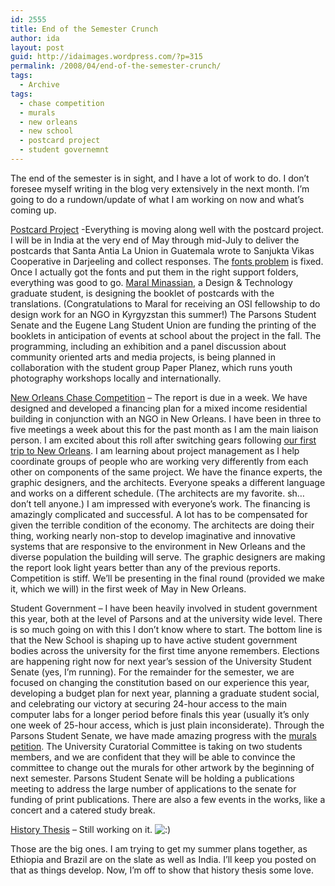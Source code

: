 ```yaml
---
id: 2555
title: End of the Semester Crunch
author: ida
layout: post
guid: http://idaimages.wordpress.com/?p=315
permalink: /2008/04/end-of-the-semester-crunch/
tags:
  - Archive
tags:
  - chase competition
  - murals
  - new orleans
  - new school
  - postcard project
  - student governemnt
---
```

The end of the semester is in sight, and I have a lot of work to do. I don&#8217;t foresee myself writing in the blog very extensively in the next month. I&#8217;m going to do a rundown/update of what I am working on now and what&#8217;s coming up.

[Postcard Project][1] -Everything is moving along well with the postcard project. I will be in India at the very end of May through mid-July to deliver the postcards that Santa Antia La Union in Guatemala wrote to Sanjukta Vikas Cooperative in Darjeeling and collect responses. The [fonts problem][2] is fixed. Once I actually got the fonts and put them in the right support folders, everything was good to go. [Maral Minassian][3], a Design & Technology graduate student, is designing the booklet of postcards with the translations. (Congratulations to Maral for receiving an OSI fellowship to do design work for an NGO in Kyrgyzstan this summer!) The Parsons Student Senate and the Eugene Lang Student Union are funding the printing of the booklets in anticipation of events at school about the project in the fall. The programming, including an exhibition and a panel discussion about community oriented arts and media projects, is being planned in collaboration with the student group Paper Planez, which runs youth photography workshops locally and internationally.

[New Orleans Chase Competition][4] &#8211; The report is due in a week. We have designed and developed a financing plan for a mixed income residential building in conjunction with an NGO in New Orleans. I have been in three to five meetings a week about this for the past month as I am the main liaison person. I am excited about this roll after switching gears following [our first trip to New Orleans][5]. I am learning about project management as I help coordinate groups of people who are working very differently from each other on components of the same project. We have the finance experts, the graphic designers, and the architects. Everyone speaks a different language and works on a different schedule. (The architects are my favorite. sh&#8230; don&#8217;t tell anyone.) I am impressed with everyone&#8217;s work. The financing is amazingly complicated and successful. A lot has to be compensated for given the terrible condition of the economy. The architects are doing their thing, working nearly non-stop to develop imaginative and innovative systems that are responsive to the environment in New Orleans and the diverse population the building will serve. The graphic designers are making the report look light years better than any of the previous reports. Competition is stiff. We&#8217;ll be presenting in the final round (provided we make it, which we will) in the first week of May in New Orleans.

Student Government &#8211; I have been heavily involved in student government this year, both at the level of Parsons and at the university wide level. There is so much going on with this I don&#8217;t know where to start. The bottom line is that the New School is shaping up to have active student government bodies across the university for the first time anyone remembers. Elections are happening right now for next year&#8217;s session of the University Student Senate (yes, I&#8217;m running). For the remainder for the semester, we are focused on changing the constitution based on our experience this year, developing a budget plan for next year, planning a graduate student social, and celebrating our victory at securing 24-hour access to the main computer labs for a longer period before finals this year (usually it&#8217;s only one week of 25-hour access, which is just plain inconsiderate). Through the Parsons Student Senate, we have made amazing progress with the [murals petition][6]. The University Curatorial Committee is taking on two students members, and we are confident that they will be able to convince the committee to change out the murals for other artwork by the beginning of next semester. Parsons Student Senate will be holding a publications meeting to address the large number of applications to the senate for funding of print publications. There are also a few events in the works, like a concert and a catered study break.

[History Thesis][7] &#8211; Still working on it. <img src="http://uncommonplaces.com/wp-includes/images/smilies/icon_smile.gif" alt=":)" class="wp-smiley" /> 

Those are the big ones. I am trying to get my summer plans together, as Ethiopia and Brazil are on the slate as well as India. I&#8217;ll keep you posted on that as things develop. Now, I&#8217;m off to show that history thesis some love.

 [1]: http://a.parsons.edu/~ibenedetto/bootcamp
 [2]: http://uncommonplaces.com/2008/03/04/dear-devanagri-and-adobe-please-make-nice/
 [3]: http://a.parsons.edu/~mminassian/
 [4]: http://www.enterprisecommunity.org/local_work/gulf_coast/chase_competition.asp
 [5]: http://uncommonplaces.com/2008/03/09/new-orleans-lass-update-community-and-leadership/
 [6]: http://uncommonplaces.com/2008/03/23/demanding-art-the-invites-us-to-learn-organizing-a-petition-on-facebook/
 [7]: http://uncommonplaces.com/2008/03/30/writing-the-history-thesis/